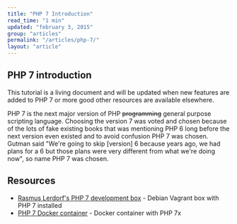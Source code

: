 ```yaml
---
title: "PHP 7 Introduction"
read_time: "1 min"
updated: "february 3, 2015"
group: "articles"
permalink: "/articles/php-7/"
layout: "article"
---
```


## PHP 7 introduction

This tutorial is a living document and will be updated when new features are added to PHP 7 or more good other resources are
available elsewhere.

PHP 7 is the next major version of PHP <strike>programming</strike> general purpose scripting language. Choosing the version 7 was
voted and chosen because of the lots of fake existing books that was mentioning PHP 6 long before the next version even existed
and to avoid confusion PHP 7 was chosen. Gutman said "We're going to skip [version] 6 because years ago, we had plans for a 6 but
those plans were very different from what we're doing now", so name PHP 7 was chosen.

## Resources

* [Rasmus Lerdorf's PHP 7 development box](https://github.com/rlerdorf/php7dev) - Debian Vagrant box with PHP 7 installed
* [PHP 7 Docker container](https://github.com/dave1010/php7-docker) - Docker container with PHP 7x